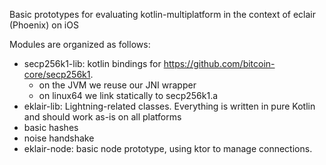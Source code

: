 Basic prototypes for evaluating kotlin-multiplatform in the context of eclair (Phoenix) on iOS

Modules are organized as follows:
 - secp256k1-lib: kotlin bindings for https://github.com/bitcoin-core/secp256k1. 
   - on the JVM we reuse our JNI wrapper
   - on linux64 we link statically to secp256k1.a
 - eklair-lib: Lightning-related classes. Everything is written in pure Kotlin and should work as-is on all platforms
  - basic hashes
  - noise handshake
 - eklair-node: basic node prototype, using ktor to manage connections.
